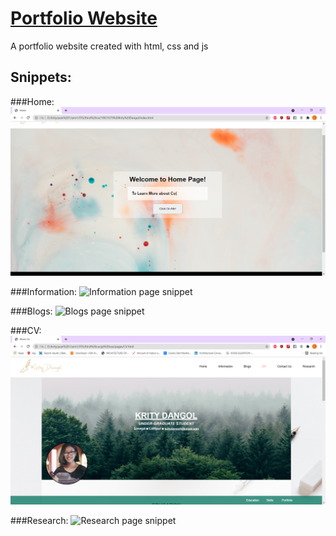 # [Portfolio Website](https://kritydangol.github.io/portfolio-website/)

A portfolio website created with html, css and js

## Snippets:

###Home:
![Home page snippet](/images/homeA.PNG)

###Information:
![Information page snippet](/images/informationA.PNG)

###Blogs:
![Blogs page snippet](/images/blogsA.PNG)

###CV:
![CV page snippet](/images/CVA.PNG)

###Research:
![Research page snippet](/images/researchA.PNG)
